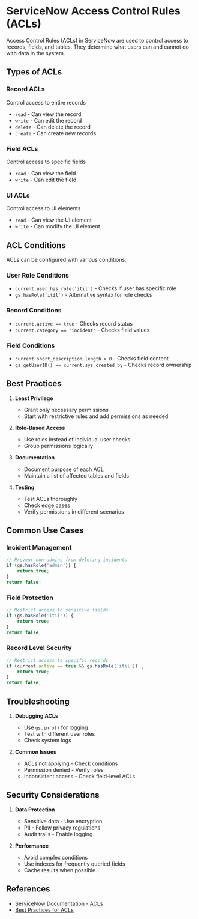 # ServiceNow Access Control Rules (ACLs)

Access Control Rules (ACLs) in ServiceNow are used to control access to records, fields, and tables. They determine what users can and cannot do with data in the system.

## Types of ACLs

### Record ACLs
Control access to entire records
- `read` - Can view the record
- `write` - Can edit the record
- `delete` - Can delete the record
- `create` - Can create new records

### Field ACLs
Control access to specific fields
- `read` - Can view the field
- `write` - Can edit the field

### UI ACLs
Control access to UI elements
- `read` - Can view the UI element
- `write` - Can modify the UI element

## ACL Conditions

ACLs can be configured with various conditions:

### User Role Conditions
- `current.user_has_role('itil')` - Checks if user has specific role
- `gs.hasRole('itil')` - Alternative syntax for role checks

### Record Conditions
- `current.active == true` - Checks record status
- `current.category == 'incident'` - Checks field values

### Field Conditions
- `current.short_description.length > 0` - Checks field content
- `gs.getUserID() == current.sys_created_by` - Checks record ownership

## Best Practices

1. **Least Privilege**
   - Grant only necessary permissions
   - Start with restrictive rules and add permissions as needed

2. **Role-Based Access**
   - Use roles instead of individual user checks
   - Group permissions logically

3. **Documentation**
   - Document purpose of each ACL
   - Maintain a list of affected tables and fields

4. **Testing**
   - Test ACLs thoroughly
   - Check edge cases
   - Verify permissions in different scenarios

## Common Use Cases

### Incident Management
```javascript
// Prevent non-admins from deleting incidents
if (gs.hasRole('admin')) {
    return true;
}
return false;
```

### Field Protection
```javascript
// Restrict access to sensitive fields
if (gs.hasRole('itil')) {
    return true;
}
return false;
```

### Record Level Security
```javascript
// Restrict access to specific records
if (current.active == true && gs.hasRole('itil')) {
    return true;
}
return false;
```

## Troubleshooting

1. **Debugging ACLs**
   - Use `gs.info()` for logging
   - Test with different user roles
   - Check system logs

2. **Common Issues**
   - ACLs not applying - Check conditions
   - Permission denied - Verify roles
   - Inconsistent access - Check field-level ACLs

## Security Considerations

1. **Data Protection**
   - Sensitive data - Use encryption
   - PII - Follow privacy regulations
   - Audit trails - Enable logging

2. **Performance**
   - Avoid complex conditions
   - Use indexes for frequently queried fields
   - Cache results when possible

## References

- [ServiceNow Documentation - ACLs](https://docs.servicenow.com/bundle/paris-platform-administration/page/administer/security/concept/c_AccessControlRules.html)
- [Best Practices for ACLs](https://docs.servicenow.com/bundle/paris-platform-administration/page/administer/security/reference/r_BestPracticesForACLs.html)
